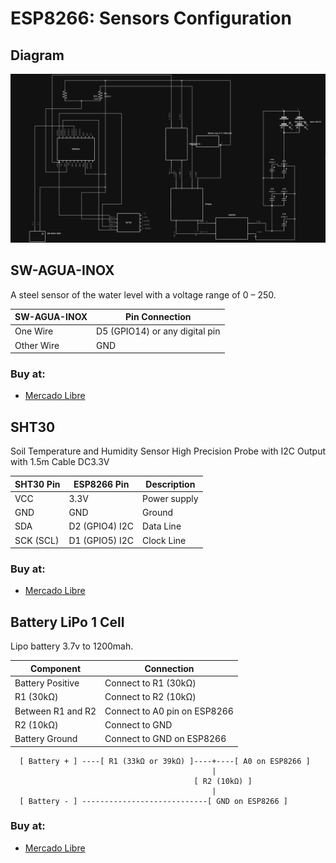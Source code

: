 # ESP8266: Sensors Configuration

## Diagram

![diagram](./diagram.jpg)

## SW-AGUA-INOX

A steel sensor of the water level with a voltage range of 0 – 250.

SW-AGUA-INOX | Pin	Connection
----|----
One Wire |	D5 (GPIO14) or any digital pin
Other Wire |	GND

### Buy at: 
 - [Mercado Libre][1]

## SHT30

Soil Temperature and Humidity Sensor High Precision Probe with I2C Output with 1.5m Cable DC3.3V

SHT30 Pin |	ESP8266 Pin |	Description
----|----|----
VCC	| 3.3V |	Power supply
GND	| GND	| Ground
SDA	| D2 (GPIO4)	I2C | Data Line
SCK (SCL)	| D1 (GPIO5)	I2C|  Clock Line

### Buy at:
 - [Mercado Libre][2]

## Battery LiPo 1 Cell

Lipo battery 3.7v to 1200mah.

Component |	Connection
---|----
Battery Positive |	Connect to R1 (30kΩ)
R1 (30kΩ)	| Connect to R2 (10kΩ)
Between R1 and R2 | 	Connect to A0 pin on ESP8266
R2 (10kΩ)	| Connect to GND
Battery Ground	| Connect to GND on ESP8266

```
  [ Battery + ] ----[ R1 (33kΩ or 39kΩ) ]----+----[ A0 on ESP8266 ]
                                             |
                                         [ R2 (10kΩ) ]
                                             |
  [ Battery - ] ----------------------------[ GND on ESP8266 ]
```

### Buy at:
  - [Mercado Libre][3]

[1]: https://articulo.mercadolibre.com.mx/MLM-593332982-switch-sensor-nivel-agua-metal-arduino-pic-avr-raspberry-_JM
[2]: https://www.mercadolibre.com.mx/sensor-de-humedad-del-suelo-sonda-de-temperatura-alta-prec/p/MLM2000952700
[3]: https://articulo.mercadolibre.com.mx/MLM-3264635028-bateria-lipo-37v-1200mah-3cables-_JM
